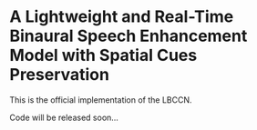 # A Lightweight and Real-Time Binaural Speech Enhancement Model with Spatial Cues Preservation

This is the official implementation of the LBCCN.

Code will be released soon...
